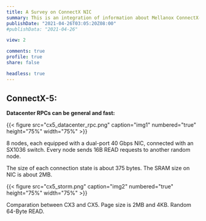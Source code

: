 ```yaml
---
title: A Survey on ConnectX NIC
summary: This is an integration of information about Mellanox ConnectX-3, ConnectX-4 and ConnectX-5 NIC.
publishDate: "2021-04-26T03:05:20Z08:00"
#publishData: "2021-04-26"

view: 2

comments: true
profile: true
share: false

headless: true
---
```


## ConnectX-5:
**Datacenter RPCs can be general and fast:**

{{< figure src="cx5_datacenter_rpc.png" caption="img1" numbered="true" height="75%" width="75%" >}}

8 nodes, each equipped with a dual-port 40 Gbps NIC, connected with an SX1036 switch. Every node sends 16B READ requests to another random node.

The size of each connection state is about 375 bytes. The SRAM size on NIC is about 2MB.

{{< figure src="cx5_storm.png" caption="img2" numbered="true" height="75%" width="75%" >}}

Comparation between CX3 and CX5. Page size is 2MB and 4KB. Random 64-Byte READ.